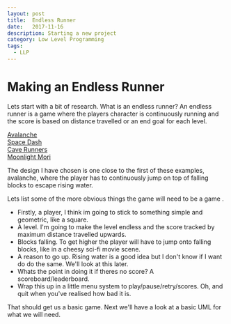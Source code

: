 ```yaml
---
layout: post
title:  Endless Runner
date:   2017-11-16
description: Starting a new project
category: Low Level Programming
tags:
  - LLP
---
```

<h1>Making an Endless Runner</h1>

Lets start with a bit of research. What is an endless runner? 
An endless runner is a game where the players character is continuously running and 
the score is based on distance travelled or an end goal for each level.

<a class="one" href="http://www.avalanchegame.org" target="_blank">Avalanche</a>
<br><a class="one" href="https://jackv24.itch.io/space-dash" target="_blank">Space Dash</a>
<br><a class="one" href="https://guerragames.itch.io/cave-runners" target="_blank">Cave Runners</a>
<br><a class="one" href="https://playkiseki.itch.io/moonlight-mori" target="_blank">Moonlight Mori</a>

The design I have chosen is one close to the first of these examples, avalanche, 
where the player has to continuously jump on top of falling blocks to escape rising water.

Lets list some of the more obvious things the game will need to be a game .

<ul>
  <li> Firstly, a player, I think im going to stick to something simple and geometric, like a square.
  <li> A level. I'm going to make the level endless and the score tracked by maximum distance travelled upwards.
  <li> Blocks falling. To get higher the player will have to jump onto falling blocks, like in a cheesy sci-fi movie scene.
  <li> A reason to go up. Rising water is a good idea but I don't know if I want do do the same. We'll look at this later.
  <li> Whats the point in doing it if theres no score? A scoreboard/leaderboard.
  <li> Wrap this up in a little menu system to play/pause/retry/scores. Oh, and quit when you've realised how bad it is.
</ul>

That should get us a basic game. Next we'll have a look at a basic UML for what we will need.
